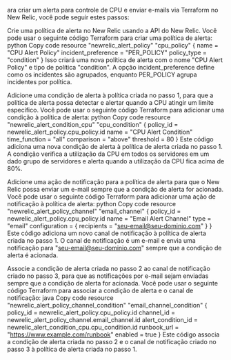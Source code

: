 ara criar um alerta para controle de CPU e enviar e-mails via Terraform no New Relic, você pode seguir estes passos:

Crie uma política de alerta no New Relic usando a API do New Relic. Você pode usar o seguinte código Terraform para criar uma política de alerta:
python
Copy code
resource "newrelic_alert_policy" "cpu_policy" {
  name          = "CPU Alert Policy"
  incident_preference = "PER_POLICY"
  policy_type   = "condition"
}
Isso criará uma nova política de alerta com o nome "CPU Alert Policy" e tipo de política "condition". A opção incident_preference define como os incidentes são agrupados, enquanto PER_POLICY agrupa incidentes por política.

Adicione uma condição de alerta à política criada no passo 1, para que a política de alerta possa detectar e alertar quando a CPU atingir um limite específico. Você pode usar o seguinte código Terraform para adicionar uma condição à política de alerta:
python
Copy code
resource "newrelic_alert_condition_cpu" "cpu_condition" {
  policy_id     = newrelic_alert_policy.cpu_policy.id
  name          = "CPU Alert Condition"
  time_function = "all"
  comparison    = "above"
  threshold     = 80
}
Este código adiciona uma nova condição de alerta à política de alerta criada no passo 1. A condição verifica a utilização da CPU em todos os servidores em um dado grupo de servidores e alerta quando a utilização da CPU fica acima de 80%.

Adicione uma ação de notificação para a política de alerta para que o New Relic possa enviar um e-mail sempre que a condição de alerta for acionada. Você pode usar o seguinte código Terraform para adicionar uma ação de notificação à política de alerta:
python
Copy code
resource "newrelic_alert_policy_channel" "email_channel" {
  policy_id       = newrelic_alert_policy.cpu_policy.id
  name            = "Email Alert Channel"
  type            = "email"
  configuration   = {
    recipients = "seu-email@seu-dominio.com"
  }
}
Este código adiciona um novo canal de notificação à política de alerta criada no passo 1. O canal de notificação é um e-mail e envia uma notificação para "seu-email@seu-dominio.com" sempre que a condição de alerta é acionada.

Associe a condição de alerta criada no passo 2 ao canal de notificação criado no passo 3, para que as notificações por e-mail sejam enviadas sempre que a condição de alerta for acionada. Você pode usar o seguinte código Terraform para associar a condição de alerta e o canal de notificação:
java
Copy code
resource "newrelic_alert_policy_channel_condition" "email_channel_condition" {
  policy_id             = newrelic_alert_policy.cpu_policy.id
  channel_id            = newrelic_alert_policy_channel.email_channel.id
  alert_condition_id    = newrelic_alert_condition_cpu.cpu_condition.id
  runbook_url           = "https://www.example.com/runbook"
  enabled               = true
}
Este código associa a condição de alerta criada no passo 2 e o canal de notificação criado no passo 3 à política de alerta criada no passo 1.